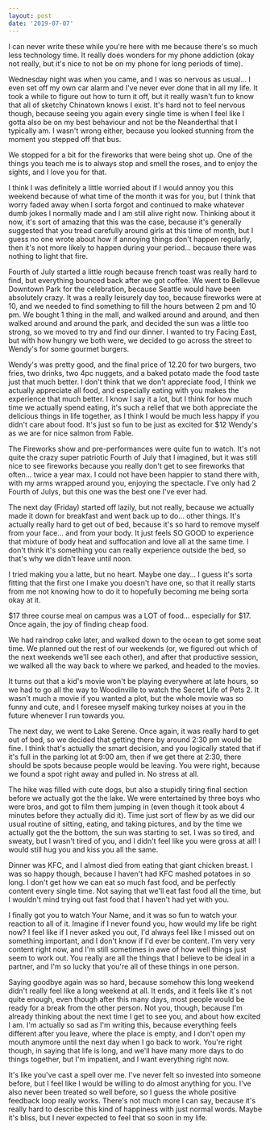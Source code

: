 ```yaml
---
layout: post
date: '2019-07-07'
---
```


I can never write these while you're here with me because there's so much less technology time. It really does wonders for my phone addiction (okay not really, but it's nice to not be on my phone for long periods of time).

Wednesday night was when you came, and I was so nervous as usual... I even set off my own car alarm and I've never ever done that in all my life. It took a while to figure out how to turn it off, but it really wasn't fun to know that all of sketchy Chinatown knows I exist. It's hard not to feel nervous though, because seeing you again every single time is when I feel like I gotta also be on my best behaviour and not be the Neanderthal that I typically am. I wasn't wrong either, because you looked stunning from the moment you stepped off that bus.

We stopped for a bit for the fireworks that were being shot up. One of the things you teach me is to always stop and smell the roses, and to enjoy the sights, and I love you for that.

I think I was definitely a little worried about if I would annoy you this weekend because of what time of the month it was for you, but I think that worry faded away when I sorta forgot and continued to make whatever dumb jokes I normally made and I am still alive right now. Thinking about it now, it's sort of amazing that this was the case, because it's generally suggested that you tread carefully around girls at this time of month, but I guess no one wrote about how if annoying things don't happen regularly, then it's not more likely to happen during your period... because there was nothing to light that fire. 

Fourth of July started a little rough because french toast was really hard to find, but everything bounced back after we got coffee. We went to Bellevue Downtown Park for the celebration, because Seattle would have been absolutely crazy. It was a really leisurely day too, because fireworks were at 10, and we needed to find something to fill the hours between 2 pm and 10 pm. We bought 1 thing in the mall, and walked around and around, and then walked around and around the park, and decided the sun was a little too strong, so we moved to try and find our dinner. I wanted to try Facing East, but with how hungry we both were, we decided to go across the street to Wendy's for some gourmet burgers. 

Wendy's was pretty good, and the final price of 12.20 for two burgers, two fries, two drinks, two 4pc nuggets, and a baked potato made the food taste just that much better. I don't think that we don't appreciate food, I think we actually appreciate all food, and especially eating with you makes the experience that much better. I know I say it a lot, but I think for how much time we actually spend eating, it's such a relief that we both appreciate the delicious things in life together, as I think I would be much less happy if you didn't care about food. It's just so fun to be just as excited for $12 Wendy's as we are for nice salmon from Fable.

The Fireworks show and pre-performances were quite fun to watch. It's not quite the crazy super patriotic Fourth of July that I imagined, but it was still nice to see fireworks because you really don't get to see fireworks that often... twice a year max. I could not have been happier to stand there with, with my arms wrapped around you, enjoying the spectacle. I've only had 2 Fourth of Julys, but this one was the best one I've ever had.

The next day (Friday) started off lazily, but not really, because we actually made it down for breakfast and went back up to do... other things. It's actually really hard to get out of bed, because it's so hard to remove myself from your face... and from your body. It just feels SO GOOD to experience that mixture of body heat and suffocation and love all at the same time. I don't think it's something you can really experience outside the bed, so that's why we didn't leave until noon.

I tried making you a latte, but no heart. Maybe one day... I guess it's sorta fitting that the first one I make you doesn't have one, so that it really starts from me not knowing how to do it to hopefully becoming me being sorta okay at it.

$17 three course meal on campus was a LOT of food... especially for $17. Once again, the joy of finding cheap food.

We had raindrop cake later, and walked down to the ocean to get some seat time. We planned out the rest of our weekends (or, we figured out which of the next weekends we'll see each other), and after that productive session, we walked all the way back to where we parked, and headed to the movies.

It turns out that a kid's movie won't be playing everywhere at late hours, so we had to go all the way to Woodinville to watch the Secret Life of Pets 2. It wasn't much a movie if you wanted a plot, but the whole movie was so funny and cute, and I foresee myself making turkey noises at you in the future whenever I run towards you.

The next day, we went to Lake Serene. Once again, it was really hard to get out of bed, so we decided that getting there by around 2:30 pm would be fine. I think that's actually the smart decision, and you logically stated that if it's full in the parking lot at 9:00 am, then if we get there at 2:30, there should be spots because people would be leaving. You were right, because we found a spot right away and pulled in. No stress at all.

The hike was filled with cute dogs, but also a stupidly tiring final section before we actually got the the lake. We were entertained by three boys who were bros, and got to film them jumping in (even though it took about 4 minutes before they actually did it). Time just sort of flew by as we did our usual routine of sitting, eating, and taking pictures, and by the time we actually got the the bottom, the sun was starting to set. I was so tired, and sweaty, but I wasn't tired of you, and I didn't feel like you were gross at all! I would still hug you and kiss you all the same. 

Dinner was KFC, and I almost died from eating that giant chicken breast. I was so happy though, because I haven't had KFC mashed potatoes in so long. I don't get how we can eat so much fast food, and be perfectly content every single time. Not saying that we'll eat fast food all the time, but I wouldn't mind trying out fast food that I haven't had yet with you.

I finally got you to watch Your Name, and it was so fun to watch your reaction to all of it. Imagine if I never found you, how would my life be right now? I feel like if I never asked you out, I'd always feel like I missed out on something important, and I don't know if I'd ever be content. I'm very very content right now, and I'm still sometimes in awe of how well things just seem to work out. You really are all the things that I believe to be ideal in a partner, and I'm so lucky that you're all of these things in one person.

Saying goodbye again was so hard, because somehow this long weekend didn't really feel like a long weekend at all. It ends, and it feels like it's not quite enough, even though after this many days, most people would be ready for a break from the other person. Not you, though, because I'm already thinking about the next time I get to see you, and about how excited I am. I'm actually so sad as I'm writing this, because everything feels different after you leave, where the place is empty, and I don't open my mouth anymore until the next day when I go back to work. You're right though, in saying that life is long, and we'll have many more days to do things together, but I'm impatient, and I want everything right now.

It's like you've cast a spell over me. I've never felt so invested into someone before, but I feel like I would be willing to do almost anything for you. I've also never been treated so well before, so I guess the whole positive feedback loop really works. There's not much more I can say, because it's really hard to describe this kind of happiness with just normal words. Maybe it's bliss, but I never expected to feel that so soon in my life.
